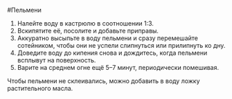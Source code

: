 #Пельмени
1. Налейте воду в кастрюлю в соотношении 1:3.
2. Вскипятите её, посолите и добавьте приправы.
3. Аккуратно высыпьте в воду пельмени и сразу перемешайте сотейником, чтобы они не успели слипнуться или прилипнуть ко дну.
4. Доведите воду до кипения снова и дождитесь, когда пельмени всплывут на поверхность.
5. Варите на среднем огне ещё 5–7 минут, периодически помешивая.

Чтобы пельмени не склеивались, можно добавить в воду ложку растительного масла.